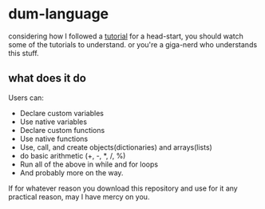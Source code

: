 # dum-language

considering how I followed a [tutorial](https://youtube.com/@tylerlaceby) for a head-start, you should watch some of the tutorials to understand. or you're a giga-nerd who understands this stuff.

## what does it do

Users can:

- Declare custom variables
- Use native variables
- Declare custom functions
- Use native functions
- Use, call, and create objects(dictionaries) and arrays(lists)
- do basic arithmetic (+, -, *, /, %)
- Run all of the above in while and for loops
- And probably more on the way.

If for whatever reason you download this repository and use for it any practical reason, may I have mercy on you.
